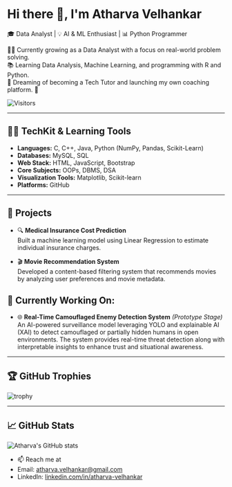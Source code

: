 # Hi there 👋, I'm Atharva Velhankar

🎓 Data Analyst | 💡 AI & ML Enthusiast | 📊 Python Programmer

👨‍💻 Currently growing as a Data Analyst with a focus on real-world problem solving.  
📚 Learning Data Analysis, Machine Learning, and programming with R and Python.  
🎯 Dreaming of becoming a Tech Tutor and launching my own coaching platform. 🌟

![Visitors](https://komarev.com/ghpvc/?username=athar1344&label=PROFILE%20VIEWS&color=blue)


---

## 👨‍💻 TechKit & Learning Tools

- **Languages:**  C, C++, Java, Python (NumPy, Pandas, Scikit-Learn)
- **Databases:**  MySQL, SQL
- **Web Stack:**  HTML, JavaScript, Bootstrap
- **Core Subjects:**  OOPs, DBMS, DSA
- **Visualization Tools:**  Matplotlib, Scikit-learn
- **Platforms:**  GitHub

---

## 🚀 Projects

- 🔍 **Medical Insurance Cost Prediction**  
  Built a machine learning model using Linear Regression to estimate individual insurance charges.

- 🎬 **Movie Recommendation System**  
  Developed a content-based filtering system that recommends movies by analyzing user preferences and movie metadata.

## 🌱 Currently Working On:

- 🌐 **Real-Time Camouflaged Enemy Detection System** *(Prototype Stage)*  
  An AI-powered surveillance model leveraging YOLO and explainable AI (XAI) to detect camouflaged or partially hidden humans in open environments. The system provides real-time threat detection along with
  interpretable insights to enhance trust and situational awareness.
  

---

## 🏆 GitHub Trophies
![trophy](https://github-profile-trophy.vercel.app/?username=athar1344&theme=onedark&no-frame=true&margin-w=15&margin-h=15)

---

## 📈 GitHub Stats
![Atharva's GitHub stats](https://github-readme-stats.vercel.app/api?username=athar1344&show_icons=true&theme=radical)


- 📫 Reach me at
- Email: [atharva.velhankar@gmail.com](mailto:atharva.velhankar@gmail.com)
- LinkedIn: [linkedin.com/in/atharva-velhankar](https://www.linkedin.com/in/atharva-velhankar)
